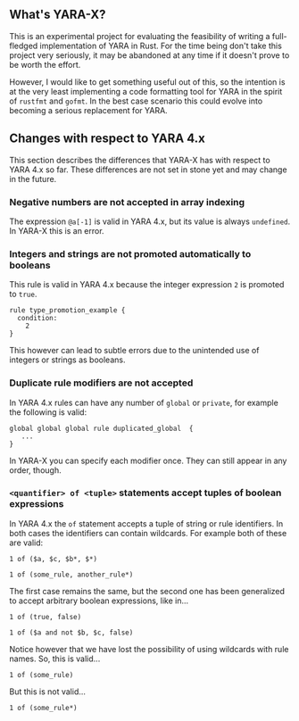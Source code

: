 ## What's YARA-X?

This is an experimental project for evaluating the feasibility of writing a 
full-fledged implementation of YARA in Rust. For the time being don't take this
project very seriously, it may be abandoned at any time if it doesn't prove to
be worth the effort.

However, I would like to get something useful out of this, so the intention is
at the very least implementing a code formatting tool for YARA in the spirit of
`rustfmt` and `gofmt`. In the best case scenario this could evolve into becoming
a serious replacement for YARA.


## Changes with respect to YARA 4.x

This section describes the differences that YARA-X has with respect to YARA 4.x
so far. These differences are not set in stone yet and may change in the future.

### Negative numbers are not accepted in array indexing
  
The expression `@a[-1]` is valid in YARA 4.x, but its value is always
`undefined`. In YARA-X this is an error.

### Integers and strings are not promoted automatically to booleans

This rule is valid in YARA 4.x because the integer expression `2` is promoted
to `true`.

```yara
rule type_promotion_example {
  condition:
    2
}
```

This however can lead to subtle errors due to the unintended use of integers 
or strings as booleans.

### Duplicate rule modifiers are not accepted

In YARA 4.x rules can have any number of `global` or `private`, for example the
following is valid:

```yara
global global global rule duplicated_global  {
   ... 
}
```

In YARA-X you can specify each modifier once. They can still appear in any order,
though.


### `<quantifier> of <tuple>` statements accept tuples of boolean expressions

In YARA 4.x the `of` statement accepts a tuple of string or rule identifiers. 
In both cases the identifiers can contain wildcards. For example both of these 
are valid:

```yara
1 of ($a, $c, $b*, $*)
```

```yara
1 of (some_rule, another_rule*)
```

The first case remains the same, but the second one has been generalized to
accept arbitrary boolean expressions, like in...

```yara
1 of (true, false)
```

```yara
1 of ($a and not $b, $c, false)
```

Notice however that we have lost the possibility of using wildcards with rule
names. So, this is valid...

```yara
1 of (some_rule)
```

But this is not valid...

```yara
1 of (some_rule*)
```
